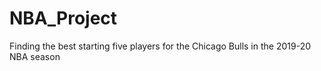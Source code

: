 # NBA_Project
Finding the best starting five players for the Chicago Bulls in the 2019-20 NBA season

